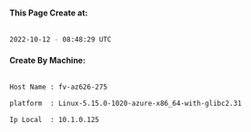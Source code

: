 
   
#### This Page Create at:

```bash

2022-10-12 - 08:48:29 UTC

```

#### Create By Machine:

```bash

Host Name : fv-az626-275

platform  : Linux-5.15.0-1020-azure-x86_64-with-glibc2.31

Ip Local  : 10.1.0.125

```

